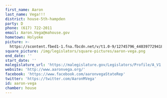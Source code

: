 ```yaml
---
first_name: Aaron
last_name: Vega!!!
district: house-5th-hampden
party: D
phone: (617) 722-2011
email: Aaron.Vega@mahouse.gov
hometown: Holyoke
picture: >-
  https://scontent.fbed1-1.fna.fbcdn.net/v/t1.0-9/12745796_440397729418197_985597938124149366_n.jpg?_nc_cat=108&_nc_ht=scontent.fbed1-1.fna&oh=213cd30c70ecf289da9df018f3c38fb9&oe=5C8E10F1
square_picture: /img/legislators/square-pictures/aaron-vega.png
end_date: ''
start_date: ''
malegislature_url: 'https://malegislature.gov/Legislators/Profile/A_V1'
website: 'http://www.aaronvega.org/'
facebook: 'https://www.facebook.com/aaronvegaStateRep'
twitter: 'https://twitter.com/AaronMVega'
id: aaron-vega
chamber: house
---
```


